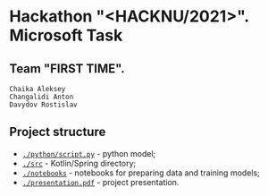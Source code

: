 # Hackathon "<HACKNU/2021>". Microsoft Task
## Team "FIRST TIME". 
```
Chaika Aleksey
Changalidi Anton
Davydov Rostislav
```

## Project structure
* [`./python/script.py`](https://github.com/trafalgande/hacknu/blob/main/python/script.py) - python model;
* [`./src`](https://github.com/trafalgande/hacknu/tree/main/src) - Kotlin/Spring directory;
* [`./notebooks`](https://github.com/trafalgande/hacknu/blob/main/notebooks) - notebooks for preparing data and training models;
* [`./presentation.pdf`](https://github.com/trafalgande/hacknu/blob/main/presentation.pdf) - project presentation.
